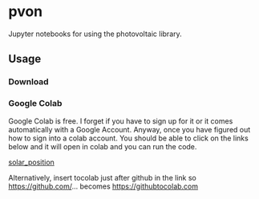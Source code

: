 # pvon
Jupyter notebooks for using the photovoltaic library.
## Usage
### Download

### Google Colab
Google Colab is free. I forget if you have to sign up for it or it comes automatically with a Google Account. Anyway, once you have figured out how to sign into a colab account. You should be able to click on the links below and it will open in colab and you can run the code. 


[solar_position](https://githubtocolab.com/pvedu/pvon/blob/master/solar_position.ipynb)

Alternatively, insert tocolab just after github in the link so https://github.com/... becomes https://githubtocolab.com
